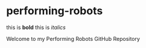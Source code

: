 # performing-robots

this is **bold**
this is *italics*

Welcome to my Performing Robots GitHub Repository
